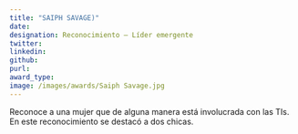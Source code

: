 ```yaml
---
title: "SAIPH SAVAGE)"
date: 
designation: Reconocimiento – Líder emergente
twitter: 
linkedin: 
github: 
purl: 
award_type: 
image: /images/awards/Saiph Savage.jpg
---
```



Reconoce a una mujer que de alguna manera está involucrada con las TIs. En este reconocimiento se destacó a dos chicas.